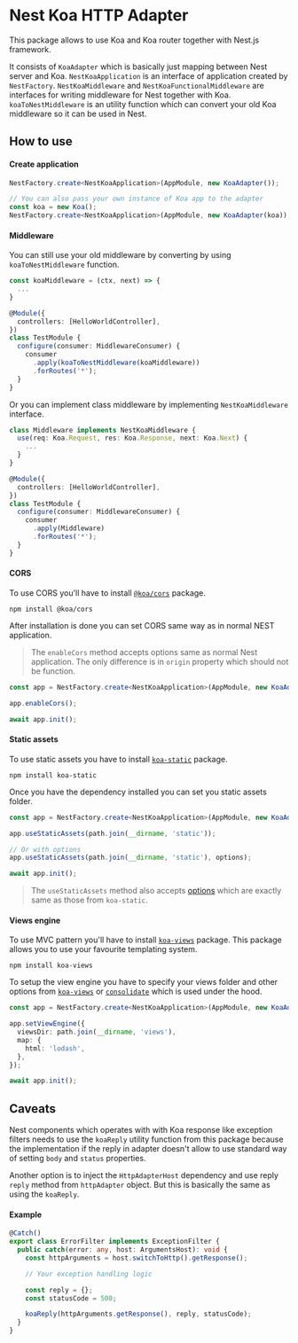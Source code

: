 # Nest Koa HTTP Adapter

This package allows to use Koa and Koa router together with Nest.js framework.

It consists of `KoaAdapter` which is basically just mapping between Nest server and Koa.
`NestKoaApplication` is an interface of application created by `NestFactory`.
`NestKoaMiddleware` and `NestKoaFunctionalMiddleware` are interfaces for writing middleware for Nest together with Koa.
`koaToNestMiddleware` is an utility function which can convert your old Koa middleware so it can be used in Nest.

## How to use

#### Create application

```typescript
NestFactory.create<NestKoaApplication>(AppModule, new KoaAdapter());

// You can also pass your own instance of Koa app to the adapter
const koa = new Koa();
NestFactory.create<NestKoaApplication>(AppModule, new KoaAdapter(koa));
```

#### Middleware

You can still use your old middleware by converting by using `koaToNestMiddleware` function.

```typescript
const koaMiddleware = (ctx, next) => {
  ...
}

@Module({
  controllers: [HelloWorldController],
})
class TestModule {
  configure(consumer: MiddlewareConsumer) {
    consumer
      .apply(koaToNestMiddleware(koaMiddleware))
      .forRoutes('*');
  }
}
```

Or you can implement class middleware by implementing `NestKoaMiddleware` interface.

```typescript
class Middleware implements NestKoaMiddleware {
  use(req: Koa.Request, res: Koa.Response, next: Koa.Next) {
    ...
  }
}

@Module({
  controllers: [HelloWorldController],
})
class TestModule {
  configure(consumer: MiddlewareConsumer) {
    consumer
      .apply(Middleware)
      .forRoutes('*');
  }
}
```

#### CORS

To use CORS you'll have to install [`@koa/cors`](https://github.com/koajs/cors) package.

```
npm install @koa/cors
```

After installation is done you can set CORS same way as in normal NEST application.

> The `enableCors` method accepts options same as normal Nest application. The only difference is in `origin` property which should not be function.

```typescript
const app = NestFactory.create<NestKoaApplication>(AppModule, new KoaAdapter());

app.enableCors();

await app.init();
```

#### Static assets

To use static assets you have to install [`koa-static`](https://github.com/koajs/static) package.

```
npm install koa-static
```

Once you have the dependency installed you can set you static assets folder.

```typescript
const app = NestFactory.create<NestKoaApplication>(AppModule, new KoaAdapter());

app.useStaticAssets(path.join(__dirname, 'static'));

// Or with options
app.useStaticAssets(path.join(__dirname, 'static'), options);

await app.init();
```

> The `useStaticAssets` method also accepts [options](https://github.com/koajs/static#options) which are exactly same as those from `koa-static`.

#### Views engine

To use MVC pattern you'll have to install [`koa-views`](https://www.npmjs.com/package/koa-views) package. This package allows you to use your favourite templating system.

```
npm install koa-views
```

To setup the view engine you have to specify your views folder and other options from [`koa-views`](https://github.com/queckezz/koa-views#api) or [`consolidate`](https://github.com/tj/consolidate.js) which is used under the hood.

```typescript
const app = NestFactory.create<NestKoaApplication>(AppModule, new KoaAdapter());

app.setViewEngine({
  viewsDir: path.join(__dirname, 'views'),
  map: {
    html: 'lodash',
  },
});

await app.init();
```

## Caveats

Nest components which operates with with Koa response like exception filters needs to use the `koaReply` utility function from
this package because the implementation if the reply in adapter doesn't allow to use standard way of setting
`body` and `status` properties.

Another option is to inject the `HttpAdapterHost` dependency and use reply `reply` method from `httpAdapter` object.
But this is basically the same as using the `koaReply`.

#### Example

```typescript
@Catch()
export class ErrorFilter implements ExceptionFilter {
  public catch(error: any, host: ArgumentsHost): void {
    const httpArguments = host.switchToHttp().getResponse();

    // Your exception handling logic

    const reply = {};
    const statusCode = 500;

    koaReply(httpArguments.getResponse(), reply, statusCode);
  }
}
```
